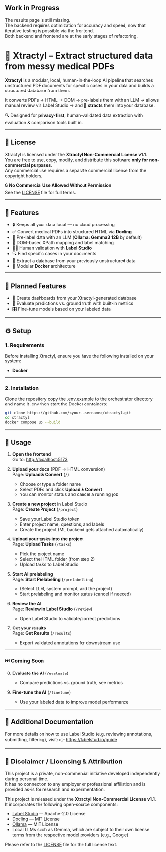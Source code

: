## Work in Progress

The results page is still missing.  
The backend requires optimization for accuracy and speed, now that iterative testing is possible via the frontend.  
Both backend and frontend are at the early stages of refactoring.

# 🦕 Xtractyl – Extract structured data from messy medical PDFs

**Xtractyl** is a modular, local, human-in-the-loop AI pipeline that searches unstructured PDF documents for specific cases in your data and builds a structured database from them.  

It converts PDFs → HTML → DOM → pre-labels them with an LLM → allows manual review via Label Studio → and 🦕 **xtracts** them into your database.

🔍 Designed for **privacy-first**, human-validated data extraction with evaluation & comparison tools built in.

---

## 📜 License

Xtractyl is licensed under the **Xtractyl Non-Commercial License v1.1**.  
You are free to use, copy, modify, and distribute this software **only for non-commercial purposes**.  
Any commercial use requires a separate commercial license from the copyright holders.

🔒 **No Commercial Use Allowed Without Permission**  
See the [LICENSE](LICENSE) file for full terms.

---

## 🚀 Features

- 🔒 Keeps all your data local — no cloud processing 
- ✅ Convert medical PDFs into structured HTML via **Docling**  
- 🤖 Pre-label data with an LLM (**Ollama: Gemma3 12B** by default)  
- 🧠 DOM-based XPath mapping and label matching  
- 👩‍⚕️ Human validation with **Label Studio**  
- 🔍 Find specific cases in your documents  
- 🦕 Extract a database from your previously unstructured data  
- 🐳 Modular **Docker** architecture  

---

## 📅 Planned Features

- 🦕 Create dashboards from your Xtractyl-generated database  
- 🧪 Evaluate predictions vs. ground truth with built-in metrics  
- 🎛️ Fine-tune models based on your labeled data 

---

## ⚙️ Setup

### 1. Requirements
Before installing Xtractyl, ensure you have the following installed on your system:

- **Docker** 

---

### 2. Installation
Clone the repository copy the .env.example to the orchestrator directory and name it .env then start the Docker containers:

```bash
git clone https://github.com/<your-username>/xtractyl.git
cd xtractyl
docker compose up --build
```

---

## 📖 Usage

1. **Open the frontend**  
	Go to: [http://localhost:5173](http://localhost:5173)

2. **Upload your docs** (PDF → HTML conversion)  
   Page: **Upload & Convert** (`/`)  
   - Choose or type a folder name  
   - Select PDFs and click **Upload & Convert**  
   - You can monitor status and cancel a running job

3. **Create a new project** in Label Studio  
   Page: **Create Project** (`/project`)  
   - Save your Label Studio token  
   - Enter project name, questions, and labels  
   - Create the project (ML backend gets attached automatically)

4. **Upload your tasks into the project**  
   Page: **Upload Tasks** (`/tasks`)  
   - Pick the project name  
   - Select the HTML folder (from step 2)  
   - Upload tasks to Label Studio

5. **Start AI prelabeling**  
   Page: **Start Prelabeling** (`/prelabelling`)  
   - (Select LLM, system prompt, and the project)  
   - Start prelabeling and monitor status (cancel if needed)

6. **Review the AI**  
   Page: **Review in Label Studio** (`/review`)  
   - Open Label Studio to validate/correct predictions

7. **Get your results**  
   Page: **Get Results** (`/results`)  
   - Export validated annotations for downstream use

---

### ⏭️ Coming Soon
8. **Evaluate the AI** (`/evaluate`)  
   - Compare predictions vs. ground truth, see metrics

9. **Fine-tune the AI** (`/finetune`) 
   - Use your labeled data to improve model performance

---

## 📝 Additional Documentation
For more details on how to use Label Studio (e.g. reviewing annotations, submitting, filtering), visit:
👉 https://labelstud.io/guide

---

## 📝 Disclaimer / Licensing & Attribution


This project is a private, non-commercial initiative developed independently during personal time.  
It has no connection to any employer or professional affiliation and is provided as-is for research and experimentation.

This project is released under the **Xtractyl Non-Commercial License v1.1**.  
It incorporates the following open-source components:

- [Label Studio](https://github.com/heartexlabs/label-studio) — Apache-2.0 License  
- [Docling](https://github.com/docling/docling) — MIT License  
- [Ollama](https://github.com/ollama/ollama) — MIT License  
- Local LLMs such as Gemma, which are subject to their own license terms from the respective model providers (e.g., Google)

Please refer to the [LICENSE](LICENSE) file for the full license text.
